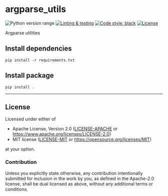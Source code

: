 argparse_utils
===============
![Python version range](https://img.shields.io/badge/python-2.7%20|%203.5%20|%203.6%20|%203.7%20|%203.8%20|%203.9-blue.svg)
[![Linting & testing](https://github.com/offscale/argparse-utils/workflows/Linting%20&%20testing/badge.svg)](https://github.com/offscale/argparse-utils/actions)
[![Code style: black](https://img.shields.io/badge/code%20style-black-000000.svg)](https://github.com/psf/black)
[![License](https://img.shields.io/badge/license-Apache--2.0%20OR%20MIT-blue.svg)](https://opensource.org/licenses/Apache-2.0)

Argparse utilities

## Install dependencies

    pip install -r requirements.txt

## Install package

    pip install .

---

## License

Licensed under either of

- Apache License, Version 2.0 ([LICENSE-APACHE](LICENSE-APACHE) or <https://www.apache.org/licenses/LICENSE-2.0>)
- MIT license ([LICENSE-MIT](LICENSE-MIT) or <https://opensource.org/licenses/MIT>)

at your option.

### Contribution

Unless you explicitly state otherwise, any contribution intentionally submitted
for inclusion in the work by you, as defined in the Apache-2.0 license, shall be
dual licensed as above, without any additional terms or conditions.
